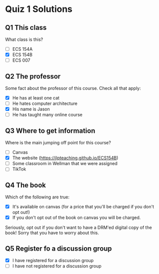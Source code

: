 # Quiz 1 Solutions

## **Q1** This class

What class is this?

- [ ] ECS 154A
- [X] ECS 154B
- [ ] ECS 007

## **Q2** The professor

Some fact about the professor of this course. Check all that apply:

- [X] He has at least one cat
- [ ] He hates computer architecture
- [X] His name is Jason
- [ ] He has taught many online course

## **Q3** Where to get information

Where is the main jumping off point for this course?

- [ ] Canvas
- [X] The website (<https://jlpteaching.github.io/ECS154B>)
- [ ] Some classroom in Wellman that we were assigned
- [ ] TikTok

## **Q4** The book

Which of the following are true:

- [X] It's available on canvas (for a price that you'll be charged if you don't opt out!)
- [X] If you don't opt out of the book on canvas you will be charged.

Seriously, opt out if you don't want to have a DRM'ed digital copy of the book! Sorry that you have to worry about this.

## **Q5** Register fo a discussion group

- [X] I have registered for a discussion group
- [ ] I have not registered for a discussion group